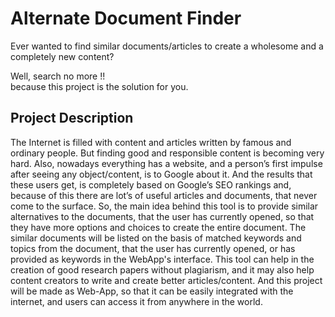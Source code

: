 # Alternate Document Finder

Ever wanted to find similar documents/articles to create a wholesome and a completely new content?<br>

Well, search no more !!
<br> because this project is the solution for you.

## Project Description
The Internet is filled with content and articles written by famous and ordinary people. But finding good and
responsible content is becoming very hard. Also, nowadays everything has a website, and a person’s first
impulse after seeing any object/content, is to Google about it. And the results that these users get, is
completely based on Google’s SEO rankings and, because of this there are lot’s of useful articles and
documents, that never come to the surface.
So, the main idea behind this tool is to provide similar alternatives to the documents, that the user has
currently opened, so that they have more options and choices to create the entire document. The similar
documents will be listed on the basis of matched keywords and topics from the document, that the user has
currently opened, or has provided as keywords in the WebApp's interface. This tool can help in the creation of good research papers without plagiarism, and it may
also help content creators to write and create better articles/content.
And this project will be made as Web-App, so that it can be easily integrated with the internet, and users can
access it from anywhere in the world.